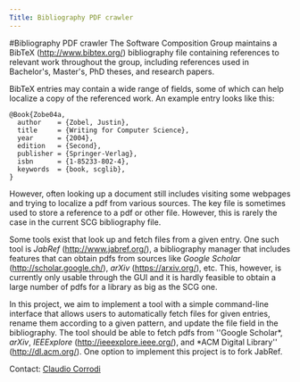 ```yaml
---
Title: Bibliography PDF crawler
---
```

#Bibliography PDF crawler
The Software Composition Group maintains a BibTeX (http://www.bibtex.org/) 
bibliography file containing references to relevant work throughout the group, 
including references used in Bachelor's, Master's, PhD theses, and research 
papers.

BibTeX entries may contain a wide range of fields, some of which can help 
localize a copy of the referenced work. An example entry looks like this:

```
@Book{Zobe04a,
  author    = {Zobel, Justin},
  title     = {Writing for Computer Science},
  year      = {2004},
  edition   = {Second},
  publisher = {Springer-Verlag},
  isbn      = {1-85233-802-4},
  keywords  = {book, scglib},
}
```

However, often looking up a document still includes visiting some 
webpages and trying to localize a pdf from various sources. The key file 
is sometimes used to store a reference to a pdf or other file. However, this 
is rarely the case in the current SCG bibliography file.

Some tools exist that look up and fetch files from a given entry. One such 
tool is *JabRef* (http://www.jabref.org/), a bibliography manager that 
includes features that can obtain pdfs from sources like *Google Scholar* 
(http://scholar.google.ch/), *arXiv* (https://arxiv.org/), etc. This, however, 
is currently only usable through the GUI and it is hardly feasible to obtain a 
large number of pdfs for a library as big as the SCG one.

In this project, we aim to implement a tool with a simple command-line 
interface that allows users to automatically fetch files for given entries, 
rename them according to a given pattern, and update the file field in 
the bibliography. The tool should be able to fetch pdfs from \''Google 
Scholar*, *arXiv*, *IEEExplore* (http://ieeexplore.ieee.org/), and *ACM 
Digital Library\'' (http://dl.acm.org/). One option to implement this project 
is to fork JabRef.

Contact: [Claudio Corrodi](%base_url%/staff/Corrodi)
